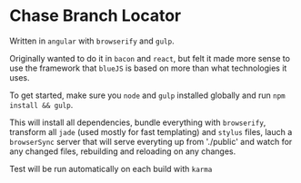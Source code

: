 Chase Branch Locator
======
Written in `angular` with `browserify` and `gulp`.

Originally wanted to do it in `bacon` and `react`, but felt it made more sense
to use the framework that `blueJS` is based on more than what technologies it uses.

To get started, make sure you `node` and `gulp` installed globally and run `npm install && gulp`.

This will install all dependencies, bundle everything with `browserify`,
transform all `jade` (used mostly for fast templating) and `stylus` files, lauch a `browserSync` server that will serve everyting up from './public'
and watch for any changed files, rebuilding and reloading on any changes.

Test will be run automatically on each build with `karma`
